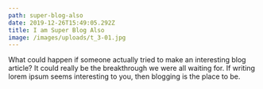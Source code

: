 ```yaml
---
path: super-blog-also
date: 2019-12-26T15:49:05.292Z
title: I am Super Blog Also
image: /images/uploads/t_3-01.jpg
---
```

What could happen if someone actually tried to make an interesting blog article? It could really be the breakthrough we were all waiting for. If writing lorem ipsum seems interesting to you, then blogging is the place to be.
